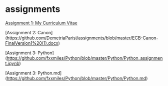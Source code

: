 # assignments

[Assignment 1: My Curriculum Vitae](https://github.com/DemetriaParisi/assignments/blob/master/CV.md)

[Assignment 2: Canon] (https://github.com/DemetriaParisi/assignments/blob/master/ECB-Canon-FinalVersion1%20(1).docx) 

[Assignment 3: Python] (https://github.com/fxxmiles/Python/blob/master/Python/Python_assignment.ipynb)

[Assignment 3: Python.md] (https://github.com/fxxmiles/Python/blob/master/Python/Python.md)
